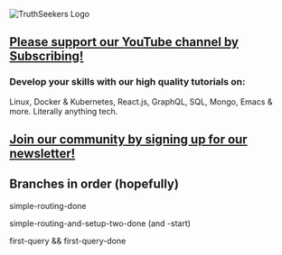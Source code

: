 ![TruthSeekers Logo](https://truthseekers.io/wp-content/uploads/2021/05/ts-logo-dark-horizontal549x181.jpg)

## [Please support our YouTube channel by Subscribing!](https://www.youtube.com/channel/UCa0s8d-23qP7RmIMZ54x7Ug)

### Develop your skills with our high quality tutorials on:

Linux, Docker & Kubernetes, React.js, GraphQL, SQL, Mongo, Emacs & more. Literally anything tech.

## [Join our community by signing up for our newsletter!](https://truthseekers.io/latest-tutorials-signup/)

## Branches in order (hopefully)

simple-routing-done

simple-routing-and-setup-two-done (and -start)

first-query && first-query-done

